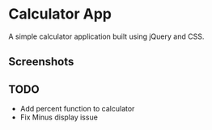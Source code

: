 # Calculator App

A simple calculator application built using jQuery and CSS. 


## Screenshots


## TODO
* Add percent function to calculator
* Fix Minus display issue 
